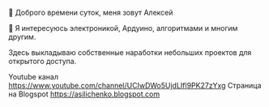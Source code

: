 👋 Доброго времени суток, меня зовут Алексей

👀 Я интересуюсь электроникой, Ардуино, алгоритмами и многим другим.

Здесь выкладываю собственные наработки небольших проектов для открытого доступа.

Youtube канал https://www.youtube.com/channel/UCIwDWo5UjdLIfl9PK27zYxg
Страница на Blogspot https://asilichenko.blogspot.com

<!---
asilichenko/asilichenko is a ✨ special ✨ repository because its `README.md` (this file) appears on your GitHub profile.
You can click the Preview link to take a look at your changes.
--->
